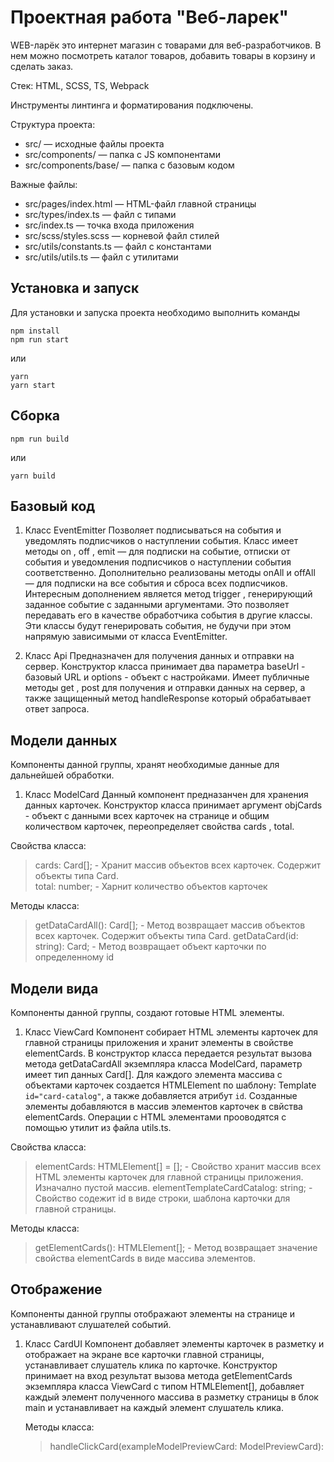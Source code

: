 # Проектная работа "Веб-ларек"

WEB-ларёк это интернет магазин с товарами для веб-разработчиков. В нем можно посмотреть каталог товаров, добавить товары в корзину и сделать заказ.

Стек: HTML, SCSS, TS, Webpack

Инструменты линтинга и форматирования подключены.

Структура проекта:

- src/ — исходные файлы проекта
- src/components/ — папка с JS компонентами
- src/components/base/ — папка с базовым кодом

Важные файлы:

- src/pages/index.html — HTML-файл главной страницы
- src/types/index.ts — файл с типами
- src/index.ts — точка входа приложения
- src/scss/styles.scss — корневой файл стилей
- src/utils/constants.ts — файл с константами
- src/utils/utils.ts — файл с утилитами

## Установка и запуск

Для установки и запуска проекта необходимо выполнить команды

```
npm install
npm run start
```

или

```
yarn
yarn start
```

## Сборка

```
npm run build
```

или

```
yarn build
```

## Базовый код

1. Класс EventEmitter
   Позволяет подписываться на события и уведомлять подписчиков о наступлении события.
   Класс имеет методы on , off , emit — для подписки на событие, отписки от события и уведомления подписчиков о наступлении события соответственно.
   Дополнительно реализованы методы onAll и offAll — для подписки на все события и сброса всех подписчиков.
   Интересным дополнением является метод trigger , генерирующий заданное событие с заданными аргументами. Это позволяет передавать его в качестве обработчика события в другие классы. 
   Эти классы будут генерировать события, не будучи при этом напрямую зависимыми от класса EventEmitter.

2. Класс Api
   Предназначен для получения данных и отправки на сервер. Конструктор класса принимает два параметра baseUrl - базовый URL и options - объект с настройками.
   Имеет публичные методы get , post для получения и отправки данных на сервер, а также защищенный метод handleResponse который обрабатывает ответ запроса.

## Модели данных

Компоненты данной группы, хранят необходимые данные для дальнейшей обработки.

1. Класс ModelCard
   Данный компонент предназанчен для хранения данных карточек. Конструктор класса принимает аргумент objCards - объект с данными всех карточек на странице и общим количеством карточек, переопределяет свойства cards , total.

Свойства класса:

> cards: Card[]; - Хранит массив объектов всех карточек. Содержит объекты типа Card.  
> total: number; - Харнит количество объектов карточек

Методы класса:

> getDataCardAll(): Card[]; - Метод возвращает массив объектов всех карточек. Содержит объекты типа Card.
> getDataCard(id: string): Card; - Метод возвращает объект карточки по определенному id

## Модели вида

Компоненты данной группы, создают готовые HTML элементы.

1. Класс ViewCard
   Компонент собирает HTML элементы карточек для главной страницы приложения и хранит элементы в свойстве elementCards.
   В конструктор класса передается результат вызова метода getDataCardAll экземпляра класса ModelCard, параметр имеет тип данных Card[].
   Для каждого элемента массива с объектами карточек создается HTMLElement по шаблону: Template `id="card-catalog"`, а также добавляется атрибут `id`. Созданные элементы добавляются в массив элементов карточек в свйства elementCards.
   Операции с HTML элементами прооводятся с помощью утилит из файла utils.ts.

Свойства класса:

> elementCards: HTMLElement[] = []; - Свойство хранит массив всех HTML элементы карточек для главной страницы приложения. Изначално пустой массив.
> elementTemplateCardCatalog: string; - Свойство содежит id в виде строки, шаблона карточки для главной страницы.

Методы класса:

> getElementCards(): HTMLElement[]; - Метод возвращает значение свойства elementCards в виде массива элементов.

## Отображение

Компоненты данной группы отображают элементы на странице и устанавливают слушателей событий.

1. Класс CardUI
   Компонент добавляет элементы карточек в разметку и отображает на экране все карточки главной страницы, устанавливает слушатель клика по карточке. 
   Конструктор принимает на вход результат вызова метода getElementCards экземпляра класса ViewCard с типом HTMLElement[], добавляет каждый элемент полученного массива в разметку страницы в блок main и устанавливает на каждый элемент слушатель клика.

   Методы класса:

   > handleClickCard(exampleModelPreviewCard: ModelPreviewCard):
